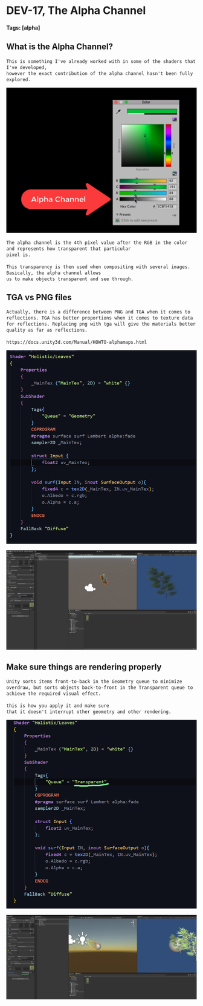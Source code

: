 # DEV-17, The Alpha Channel
#### Tags: [alpha]

## What is the Alpha Channel?

    This is something I've already worked with in some of the shaders that I've developed,
    however the exact contribution of the alpha channel hasn't been fully explored. 
    
![](../images/DEV-17/DEV-17-A.png)
    
    The alpha channel is the 4th pixel value after the RGB in the color and represents how transparent that particular
    pixel is.

    This transparency is then used when compositing with several images. Basically, the alpha channel allows
    us to make objects transparent and see through.

## TGA vs PNG files

    Actually, there is a difference between PNG and TGA when it comes to reflections. TGA has better proportions when it comes to texture data for reflections. Replacing png with tga will give the materials better quality as far as reflections.

    https://docs.unity3d.com/Manual/HOWTO-alphamaps.html

![](../images/DEV-17/DEV-17-B.png)

![](../images/DEV-17/DEV-17-C.png)

## Make sure things are rendering properly

    Unity sorts items front-to-back in the Geometry queue to minimize overdraw, but sorts objects back-to-front in the Transparent queue to achieve the required visual effect. 

    this is how you apply it and make sure
    that it doesn't interrupt other geometry and other rendering.

![](../images/DEV-17/DEV-17-D.png)

![](../images/DEV-17/DEV-17-E.png)